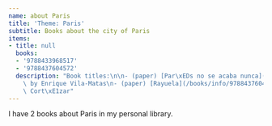 ```yaml
---
name: about Paris
title: 'Theme: Paris'
subtitle: Books about the city of Paris
items:
- title: null
  books:
  - '9788433968517'
  - '9788437604572'
  description: "Book titles:\n\n- (paper) [Par\xEDs no se acaba nunca](/books/info/9788433968517)\
    \ by Enrique Vila-Matas\n- (paper) [Rayuela](/books/info/9788437604572) by Julio\
    \ Cort\xE1zar"
---
```

I have 2 books about Paris in my personal library.
